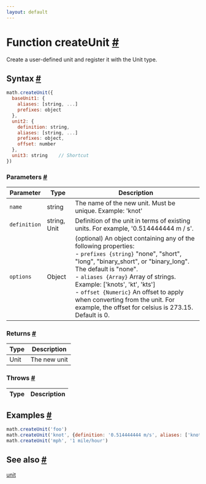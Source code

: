 ```yaml
---
layout: default
---
```


<!-- Note: This file is automatically generated from source code comments. Changes made in this file will be overridden. -->

<h1 id="function-createunit">Function createUnit <a href="#function-createunit" title="Permalink">#</a></h1>

Create a user-defined unit and register it with the Unit type.


<h2 id="syntax">Syntax <a href="#syntax" title="Permalink">#</a></h2>

```js
math.createUnit({
  baseUnit1: {
    aliases: [string, ...]
    prefixes: object
  },
  unit2: {
    definition: string,
    aliases: [string, ...]
    prefixes: object,
    offset: number
  },
  unit3: string    // Shortcut
})
```

<h3 id="parameters">Parameters <a href="#parameters" title="Permalink">#</a></h3>

Parameter | Type | Description
--------- | ---- | -----------
`name` | string | The name of the new unit. Must be unique. Example: 'knot'
`definition` | string, Unit | Definition of the unit in terms of existing units. For example, '0.514444444 m / s'.
`options` | Object | (optional) An object containing any of the following properties:</br>- `prefixes {string}` "none", "short", "long", "binary_short", or "binary_long". The default is "none".</br>- `aliases {Array}` Array of strings. Example: ['knots', 'kt', 'kts']</br>- `offset {Numeric}` An offset to apply when converting from the unit. For example, the offset for celsius is 273.15. Default is 0.

<h3 id="returns">Returns <a href="#returns" title="Permalink">#</a></h3>

Type | Description
---- | -----------
Unit | The new unit


<h3 id="throws">Throws <a href="#throws" title="Permalink">#</a></h3>

Type | Description
---- | -----------


<h2 id="examples">Examples <a href="#examples" title="Permalink">#</a></h2>

```js
math.createUnit('foo')
math.createUnit('knot', {definition: '0.514444444 m/s', aliases: ['knots', 'kt', 'kts']})
math.createUnit('mph', '1 mile/hour')
```


<h2 id="see-also">See also <a href="#see-also" title="Permalink">#</a></h2>

[unit](unit.html)
